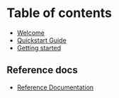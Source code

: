 # Table of contents

* [Welcome](README.md)
* [Quickstart Guide](quickstart-guide.md)
* [Getting started](getting-started.md)

## Reference docs

* [Reference Documentation](reference-docs/reference-documentation.md)


